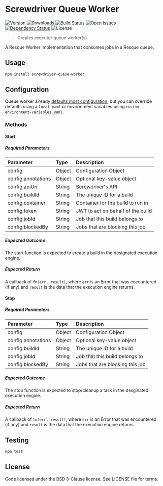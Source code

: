 # Screwdriver Queue Worker
[![Version][npm-image]][npm-url] ![Downloads][downloads-image] [![Build Status][status-image]][status-url] [![Open Issues][issues-image]][issues-url] [![Dependency Status][daviddm-image]][daviddm-url] ![License][license-image]

> Creates executor queue worker(s)

A Resque Worker implementation that consumes jobs in a Resque queue.

## Usage

```bash
npm install screwdriver-queue-worker
```

## Configuration

Queue worker already [defaults most configuration](config/default.yaml), but you can override defaults using a `local.yaml` or environment variables using `custom-environment-variables.yaml`.

### Methods

#### Start
##### Required Parameters
| Parameter        | Type  |  Description |
| :-------------   | :---- | :-------------|
| config             | Object | Configuration Object |
| config.annotations | Object | Optional key-value object |
| config.apiUri      | String | Screwdriver's API |
| config.buildId     | String | The unique ID for a build |
| config.container   | String | Container for the build to run in |
| config.token       | String | JWT to act on behalf of the build |
| config.jobId       | String | Job that this build belongs to|
| config.blockedBy   | String | Jobs that are blocking this job |

##### Expected Outcome
The start function is expected to create a build in the designated execution engine.

##### Expected Return
A callback of `fn(err, result)`, where `err` is an Error that was encountered (if any) and `result`
is the data that the execution engine returns.

#### Stop
##### Required Parameters
| Parameter        | Type  |  Description |
| :-------------   | :---- | :-------------|
| config             | Object | Configuration Object |
| config.annotations | Object | Optional key-value object |
| config.buildId     | String | The unique ID for a build |
| config.jobId       | String | Job that this build belongs to|
| config.blockedBy   | String | Jobs that are blocking this job |

##### Expected Outcome
The stop function is expected to stop/cleanup a task in the desginated execution engine.

##### Expected Return
A callback of `fn(err, result)`, where `err` is an Error that was encountered (if any) and `result`
is the data that the execution engine returns.

## Testing

```bash
npm test
```

## License

Code licensed under the BSD 3-Clause license. See LICENSE file for terms.

[executor-base-class]: https://github.com/screwdriver-cd/executor-base
[npm-image]: https://img.shields.io/npm/v/screwdriver-executor-queue-worker.svg
[npm-url]: https://npmjs.org/package/screwdriver-executor-queue-worker
[downloads-image]: https://img.shields.io/npm/dt/screwdriver-executor-queue-worker.svg
[license-image]: https://img.shields.io/npm/l/screwdriver-executor-queue-worker.svg
[issues-image]: https://img.shields.io/github/issues/screwdriver-cd/executor-queue-worker.svg
[issues-url]: https://github.com/screwdriver-cd/executor-queue-worker/issues
[status-image]: https://cd.screwdriver.cd/pipelines/301/badge
[status-url]: https://cd.screwdriver.cd/pipelines/301
[daviddm-image]: https://david-dm.org/screwdriver-cd/executor-queue-worker.svg?theme=shields.io
[daviddm-url]: https://david-dm.org/screwdriver-cd/executor-queue-worker

